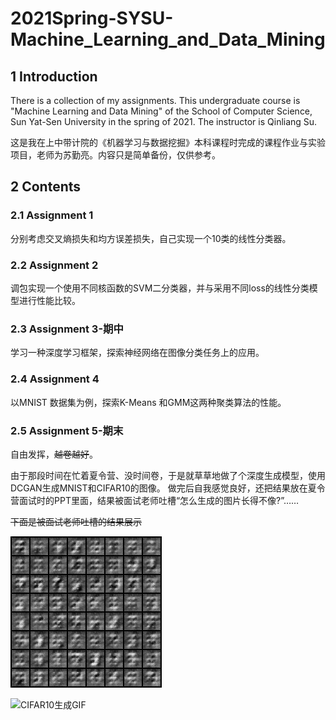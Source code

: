 # 2021Spring-SYSU-Machine_Learning_and_Data_Mining

## 1 Introduction
There is a collection of my assignments. This undergraduate course is "Machine Learning and Data Mining" of the School of Computer Science, Sun Yat-Sen University in the spring of 2021. The instructor is Qinliang Su. 

这是我在上中带计院的《机器学习与数据挖掘》本科课程时完成的课程作业与实验项目，老师为苏勤亮。内容只是简单备份，仅供参考。

## 2 Contents
### 2.1 Assignment 1
分别考虑交叉熵损失和均方误差损失，自己实现一个10类的线性分类器。

### 2.2 Assignment 2
调包实现一个使用不同核函数的SVM二分类器，并与采用不同loss的线性分类模型进行性能比较。

### 2.3 Assignment 3-期中
学习一种深度学习框架，探索神经网络在图像分类任务上的应用。

### 2.4 Assignment 4
以MNIST 数据集为例，探索K-Means 和GMM这两种聚类算法的性能。

### 2.5 Assignment 5-期末
自由发挥，~~越卷越好~~。

由于那段时间在忙着夏令营、没时间卷，于是就草草地做了个深度生成模型，使用DCGAN生成MNIST和CIFAR10的图像。
做完后自我感觉良好，还把结果放在夏令营面试时的PPT里面，结果被面试老师吐槽“怎么生成的图片长得不像?”……

~~下面是被面试老师吐槽的结果展示~~

![MNIST生成GIF](https://github.com/cnhaox/2021spring-SYSU-Machine_Learning_And_Data_Mining/blob/master/18308013-%E9%99%88%E5%AE%B6%E8%B1%AA-assignment5/results/output.gif)

![CIFAR10生成GIF](https://github.com/cnhaox/2021spring-SYSU-Machine_Learning_And_Data_Mining/blob/master/18308013-%E9%99%88%E5%AE%B6%E8%B1%AA-assignment5/results/output2.gif)
